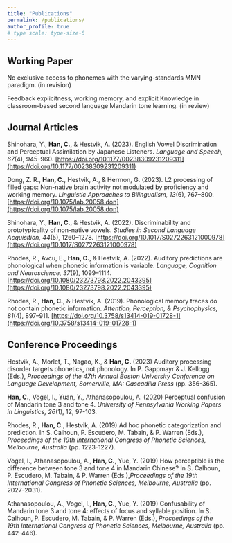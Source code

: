 ```yaml
---
title: "Publications"
permalink: /publications/
author_profile: true
# type scale: type-size-6
---
```


<h2 id="active">
Working Paper
</h2>

No exclusive access to phonemes with the varying-standards MMN paradigm. (in revision) 

Feedback explicitness, working memory, and explicit Knowledge in classroom-based second language Mandarin tone learning. (in review) 


<h2 id="active">
Journal Articles
</h2>

Shinohara, Y., **Han, C.**, & Hestvik, A. (2023). English Vowel Discrimination and Perceptual Assimilation by Japanese Listeners. _Language and Speech, 67_(4), 945–960. [https://doi.org/10.1177/00238309231209311](https://doi.org/10.1177/00238309231209311)

Dong, Z. R., **Han, C.**, Hestvik, A., & Hermon, G. (2023). L2 processing of filled gaps: Non-native brain activity not modulated by proficiency and working memory. _Linguistic Approaches to Bilingualism, 13_(6), 767–800. [https://doi.org/10.1075/lab.20058.don](https://doi.org/10.1075/lab.20058.don)

Shinohara, Y., **Han, C.**, & Hestvik, A. (2022). Discriminability and prototypicality of non-native vowels. _Studies in Second Language Acquisition, 44_(5), 1260–1278. [https://doi.org/10.1017/S0272263121000978](https://doi.org/10.1017/S0272263121000978)

Rhodes, R., Avcu, E., **Han, C.**, & Hestvik, A. (2022). Auditory predictions are phonological when phonetic information is variable. _Language, Cognition and Neuroscience, 37_(9), 1099–1114. [https://doi.org/10.1080/23273798.2022.2043395](https://doi.org/10.1080/23273798.2022.2043395)

Rhodes, R., **Han, C.**, & Hestvik, A. (2019). Phonological memory traces do not contain phonetic information. _Attention, Perception, & Psychophysics, 81_(4), 897–911. [https://doi.org/10.3758/s13414-019-01728-1](https://doi.org/10.3758/s13414-019-01728-1)


<h2 id="active">
Conference Proceedings
</h2>

Hestvik, A., Morlet, T., Nagao, K., & **Han, C.** (2023) Auditory processing disorder targets phonetics, not phonology. In P. Gappmayr & J. Kellogg (Eds.), _Proceedings of the 47th Annual Boston University Conference on Language Development, Somerville, MA: Cascadilla Press_ (pp. 356-365).

**Han, C.**, Vogel, I., Yuan, Y., Athanasopoulou, A. (2020) Perceptual confusion of Mandarin tone 3 and tone 4. _University of Pennsylvania Working Papers in Linguistics, 26_(1), 12, 97-103.

Rhodes, R., **Han, C.**, Hestvik, A. (2019) Ad hoc phonetic categorization and prediction. In S. Calhoun, P. Escudero, M. Tabain, & P. Warren (Eds.), _Proceedings of the 19th International Congress of Phonetic Sciences, Melbourne, Australia_ (pp. 1223-1227).

Vogel, I., Athanasopoulou, A., **Han, C.**, Yue, Y. (2019) How perceptible is the difference between tone 3 and tone 4 in Mandarin Chinese? In S. Calhoun, P. Escudero, M. Tabain, & P. Warren (Eds.),_Proceedings of the 19th International Congress of Phonetic Sciences, Melbourne, Australia_ (pp. 2027-2031).

Athanasopoulou, A., Vogel, I., **Han, C.**, Yue, Y. (2019) Confusability of Mandarin tone 3 and tone 4: effects of focus and syllable position. In S. Calhoun, P. Escudero, M. Tabain, & P. Warren (Eds.), _Proceedings of the 19th International Congress of Phonetic Sciences, Melbourne, Australia_ (pp. 442-446).
